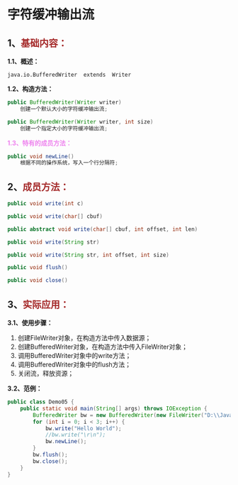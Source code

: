 # 字符缓冲输出流

## 1、<span style="color:brown">基础内容：</span>

**1.1、概述：**

`java.io.BufferedWriter  extends  Writer`

**1.2、构造方法：**

```java
public BufferedWriter(Writer writer)
    创建一个默认大小的字符缓冲输出流;
```

```java
public BufferedWriter(Writer writer, int size)
    创建一个指定大小的字符缓冲输出流;
```

<span style="color:violet">**1.3、特有的成员方法：**</span>

```java
public void newLine()
    根据不同的操作系统，写入一个行分隔符;
```



## 2、<span style="color:brown">成员方法：</span>

```java
public void write(int c)
```

```java
public void write(char[] cbuf)
```

```java
public abstract void write(char[] cbuf, int offset, int len)
```

```java
public void write(String str)
```

```java
public void write(String str, int offset, int size)
```

```java
public void flush()
```

```java
public void close()
```



## 3、<span style="color:brown">实际应用：</span>

**3.1、使用步骤：**

1. 创建FileWriter对象，在构造方法中传入数据源；
2. 创建BufferedWriter对象，在构造方法中传入FileWriter对象；
3. 调用BufferedWriter对象中的write方法；
4. 调用BufferedWriter对象中的flush方法；
5. 关闭流，释放资源；

**3.2、范例：**

```java
public class Demo05 {
    public static void main(String[] args) throws IOException {
        BufferedWriter bw = new BufferedWriter(new FileWriter("D:\\JavaCode\\study_code\\start_code\\Learning\\b.txt",true));
        for (int i = 0; i < 3; i++) {
            bw.write("Hello World");
            //bw.write("\r\n");
            bw.newLine();
        }
        bw.flush();
        bw.close();
    }
}
```
